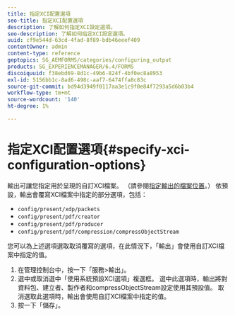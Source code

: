 ```yaml
---
title: 指定XCI配置選項
seo-title: 指定XCI配置選項
description: 了解如何指定XCI設定選項。
seo-description: 了解如何指定XCI設定選項。
uuid: cf9e544d-63cd-4fad-8f89-bdb46eeef409
contentOwner: admin
content-type: reference
geptopics: SG_AEMFORMS/categories/configuring_output
products: SG_EXPERIENCEMANAGER/6.4/FORMS
discoiquuid: f38ebd69-8d1c-49b6-824f-4bf0ec8a8953
exl-id: 5156bb1c-8ad6-498c-aaf7-6474ffa8c83c
source-git-commit: bd94d3949f0117aa3e1c9f0e84f7293a5d6b03b4
workflow-type: tm+mt
source-wordcount: '140'
ht-degree: 1%

---
```


# 指定XCI配置選項{#specify-xci-configuration-options}

輸出可讓您指定用於呈現的自訂XCI檔案。 （請參閱[指定輸出的檔案位置](/help/forms/using/admin-help/specify-file-locations-output.md#specify-file-locations-for-output)。） 依預設，輸出會覆寫XCI檔案中指定的部分選項，包括：

* `config/present/xdp/packets`
* `config/present/pdf/creator`
* `config/present/pdf/producer`
* `config/present/pdf/compression/compressObjectStream`

您可以為上述選項選取取消覆寫的選項，在此情況下，「輸出」會使用自訂XCI檔案中指定的值。

1. 在管理控制台中，按一下「服務>輸出」。
1. 選中或取消選中「使用系統預設XCI選項」複選框。 選中此選項時，輸出將對資料包、建立者、製作者和compressObjectStream設定使用其預設值。 取消選取此選項時，輸出會使用自訂XCI檔案中指定的值。
1. 按一下「儲存」。

